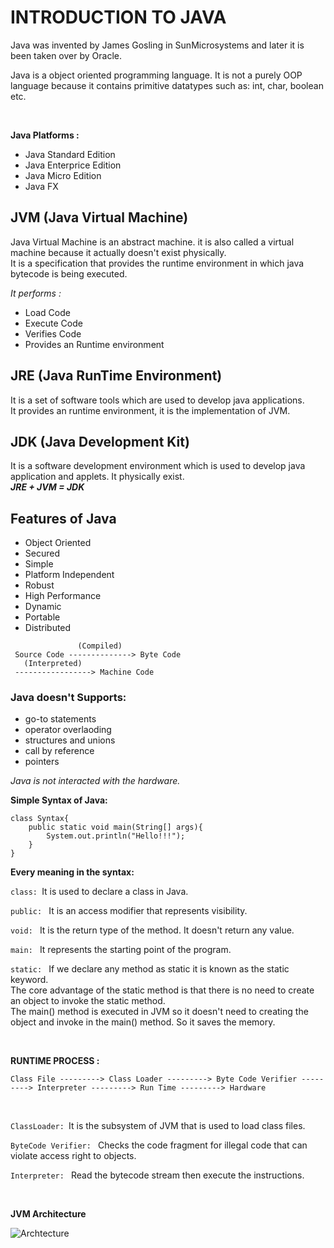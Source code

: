 # INTRODUCTION TO JAVA

Java was invented by James Gosling in SunMicrosystems and later it is been taken over by Oracle. 
<br>

Java is a object oriented programming language.
It is not a purely OOP language because it contains primitive datatypes such as: int, char, boolean etc.

<br>

**Java Platforms :**

* Java Standard Edition
* Java Enterprice Edition
* Java Micro Edition
* Java FX

## JVM (Java Virtual Machine)

Java Virtual Machine is an abstract machine. it is also called a virtual machine because it actually doesn't exist physically. <br>
It is a specification that provides the runtime environment in which java bytecode is being executed. <br>

_It performs :_

* Load Code
* Execute Code
* Verifies Code
* Provides an Runtime environment

## JRE (Java RunTime Environment)
It is a set of software tools which are used to develop java applications.<br>
It provides an runtime environment, it is the implementation of JVM.

## JDK (Java Development Kit)
It is a software development environment which is used to develop java application and applets. It physically exist.
<br>
**_JRE + JVM = JDK_**

## **Features of Java**

* Object Oriented
* Secured
* Simple
* Platform Independent
* Robust
* High Performance
* Dynamic
* Portable
* Distributed

```
               (Compiled) 
 Source Code --------------> Byte Code 
   (Interpreted)
 -----------------> Machine Code
```

### Java doesn't Supports: 

* go-to statements
* operator overlaoding
* structures and unions
* call by reference
* pointers

_Java is not interacted with the hardware._ 


<p><b>Simple Syntax of Java: </b></p>

```
class Syntax{
    public static void main(String[] args){
        System.out.println("Hello!!!");
    }
}
```

**Every meaning in the syntax:**

```class: ```It is used to declare a class in Java. <br>

```public: ``` It is an access modifier that represents visibility.<br>

```void: ``` It is the return type of the method. It doesn't return any value.

```main: ``` It represents the starting point of the program.

```static: ``` If we declare any method as static it is known as the static keyword. <br>The core advantage of the static method is that there is no need to create an object to invoke the static method.
<br> The main() method is executed in JVM so it doesn't need to creating the object and invoke in the main() method. So it saves the memory.

<br>


**RUNTIME PROCESS :**

```
Class File ---------> Class Loader ---------> Byte Code Verifier ---------> Interpreter ---------> Run Time ---------> Hardware
```
<br>

```ClassLoader: ```It is the subsystem of JVM that is used to load class files.

```ByteCode Verifier: ``` Checks the code fragment for illegal code that can violate access right to objects.

```Interpreter: ``` Read the bytecode stream then execute the instructions.

<br>

**JVM Architecture**

![Archtecture](/Java%20Basics/Introduction%20to%20Java/images/Architecture.png)

<br>

